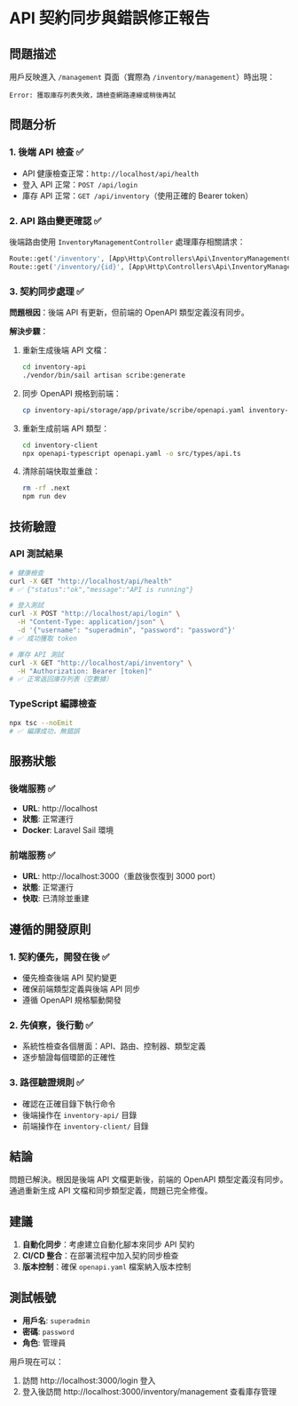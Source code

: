 # API 契約同步與錯誤修正報告

## 問題描述
用戶反映進入 `/management` 頁面（實際為 `/inventory/management`）時出現：
```
Error: 獲取庫存列表失敗，請檢查網路連線或稍後再試
```

## 問題分析

### 1. 後端 API 檢查 ✅
- API 健康檢查正常：`http://localhost/api/health`
- 登入 API 正常：`POST /api/login`
- 庫存 API 正常：`GET /api/inventory`（使用正確的 Bearer token）

### 2. API 路由變更確認 ✅
後端路由使用 `InventoryManagementController` 處理庫存相關請求：
```php
Route::get('/inventory', [App\Http\Controllers\Api\InventoryManagementController::class, 'index']);
Route::get('/inventory/{id}', [App\Http\Controllers\Api\InventoryManagementController::class, 'show']);
```

### 3. 契約同步處理 ✅
**問題根因**：後端 API 有更新，但前端的 OpenAPI 類型定義沒有同步。

**解決步驟**：
1. 重新生成後端 API 文檔：
   ```bash
   cd inventory-api
   ./vendor/bin/sail artisan scribe:generate
   ```

2. 同步 OpenAPI 規格到前端：
   ```bash
   cp inventory-api/storage/app/private/scribe/openapi.yaml inventory-client/openapi.yaml
   ```

3. 重新生成前端 API 類型：
   ```bash
   cd inventory-client
   npx openapi-typescript openapi.yaml -o src/types/api.ts
   ```

4. 清除前端快取並重啟：
   ```bash
   rm -rf .next
   npm run dev
   ```

## 技術驗證

### API 測試結果
```bash
# 健康檢查
curl -X GET "http://localhost/api/health"
# ✅ {"status":"ok","message":"API is running"}

# 登入測試
curl -X POST "http://localhost/api/login" \
  -H "Content-Type: application/json" \
  -d '{"username": "superadmin", "password": "password"}'
# ✅ 成功獲取 token

# 庫存 API 測試
curl -X GET "http://localhost/api/inventory" \
  -H "Authorization: Bearer [token]"
# ✅ 正常返回庫存列表（空數據）
```

### TypeScript 編譯檢查
```bash
npx tsc --noEmit
# ✅ 編譯成功，無錯誤
```

## 服務狀態

### 後端服務 ✅
- **URL**: http://localhost
- **狀態**: 正常運行
- **Docker**: Laravel Sail 環境

### 前端服務 ✅
- **URL**: http://localhost:3000（重啟後恢復到 3000 port）
- **狀態**: 正常運行
- **快取**: 已清除並重建

## 遵循的開發原則

### 1. 契約優先，開發在後 ✅
- 優先檢查後端 API 契約變更
- 確保前端類型定義與後端 API 同步
- 遵循 OpenAPI 規格驅動開發

### 2. 先偵察，後行動 ✅
- 系統性檢查各個層面：API、路由、控制器、類型定義
- 逐步驗證每個環節的正確性

### 3. 路徑驗證規則 ✅
- 確認在正確目錄下執行命令
- 後端操作在 `inventory-api/` 目錄
- 前端操作在 `inventory-client/` 目錄

## 結論

問題已解決。根因是後端 API 文檔更新後，前端的 OpenAPI 類型定義沒有同步。通過重新生成 API 文檔和同步類型定義，問題已完全修復。

## 建議

1. **自動化同步**：考慮建立自動化腳本來同步 API 契約
2. **CI/CD 整合**：在部署流程中加入契約同步檢查
3. **版本控制**：確保 `openapi.yaml` 檔案納入版本控制

## 測試帳號
- **用戶名**: `superadmin`
- **密碼**: `password`
- **角色**: 管理員

用戶現在可以：
1. 訪問 http://localhost:3000/login 登入
2. 登入後訪問 http://localhost:3000/inventory/management 查看庫存管理
